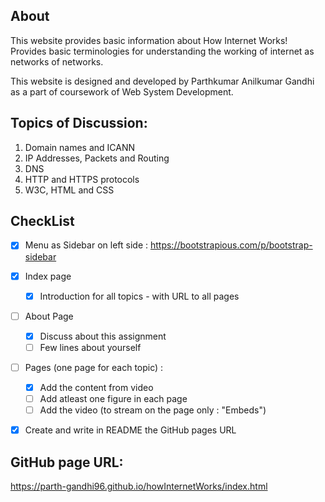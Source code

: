 ## About

This website provides basic information about How Internet Works!
Provides basic terminologies for understanding the working of internet 
as networks of networks. 

This website is designed and developed by Parthkumar Anilkumar Gandhi as a 
part of coursework of Web System Development.


## Topics of Discussion:

1. Domain names and ICANN
2. IP Addresses, Packets and Routing
3. DNS
4. HTTP and HTTPS protocols
5. W3C, HTML and CSS

## CheckList

- [X] Menu as Sidebar on left side : https://bootstrapious.com/p/bootstrap-sidebar
- [X] Index page
    - [X] Introduction for all topics - with URL to all pages
- [ ] About Page
    - [X] Discuss about this assignment
    - [ ] Few lines about yourself
- [ ] Pages (one page for each topic) :
    - [X] Add the content from video
    - [ ] Add atleast one figure in each page
    - [ ] Add the video (to stream on the page only : "Embeds")
- [X] Create and write in README the GitHub pages URL


## GitHub page URL:
https://parth-gandhi96.github.io/howInternetWorks/index.html